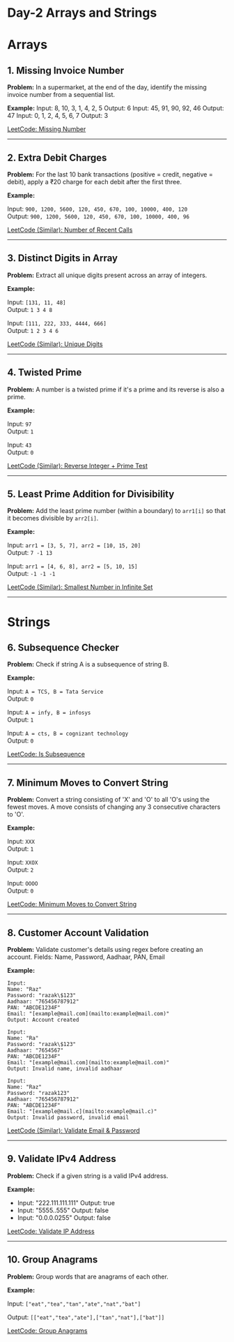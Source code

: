 # Day-2  Arrays and Strings

# Arrays

## 1. Missing Invoice Number

**Problem:** In a supermarket, at the end of the day, identify the missing invoice number from a sequential list.

**Example:**
Input: 8, 10, 3, 1, 4, 2, 5
Output: 6
Input: 45, 91, 90, 92, 46
Output: 47
Input: 0, 1, 2, 4, 5, 6, 7
Output: 3

[LeetCode: Missing Number](https://leetcode.com/problems/missing-number)

---

## 2. Extra Debit Charges

**Problem:** For the last 10 bank transactions (positive = credit, negative = debit), apply a ₹20 charge for each debit after the first three.

**Example:**

Input: `900, 1200, 5600, 120, 450, 670, 100, 10000, 400, 120`  
Output: `900, 1200, 5600, 120, 450, 670, 100, 10000, 400, 96`

[LeetCode (Similar): Number of Recent Calls](https://leetcode.com/problems/number-of-recent-calls)

---

## 3. Distinct Digits in Array

**Problem:** Extract all unique digits present across an array of integers.

**Example:**

Input: `[131, 11, 48]`  
Output: `1 3 4 8`  

Input: `[111, 222, 333, 4444, 666]`  
Output: `1 2 3 4 6`

[LeetCode (Similar): Unique Digits](https://leetcode.com/problems/unique-length-3-palindromic-subsequences)

---

## 4. Twisted Prime

**Problem:** A number is a twisted prime if it's a prime and its reverse is also a prime.

**Example:**

Input: `97`  
Output: `1`  

Input: `43`  
Output: `0`  

[LeetCode (Similar): Reverse Integer + Prime Test](https://leetcode.com/problems/reverse-integer)

---

## 5. Least Prime Addition for Divisibility

**Problem:** Add the least prime number (within a boundary) to `arr1[i]` so that it becomes divisible by `arr2[i]`.

**Example:**

Input: `arr1 = [3, 5, 7], arr2 = [10, 15, 20]`  
Output: `7 -1 13`

Input: `arr1 = [4, 6, 8], arr2 = [5, 10, 15]`  
Output: `-1 -1 -1`

[LeetCode (Similar): Smallest Number in Infinite Set](https://leetcode.com/problems/smallest-number-in-infinite-set)

---

# Strings

## 6. Subsequence Checker

**Problem:** Check if string A is a subsequence of string B.

**Example:**

Input: `A = TCS, B = Tata Service`  
Output: `0`  

Input: `A = infy, B = infosys`  
Output: `1`  

Input: `A = cts, B = cognizant technology`  
Output: `0`  

[LeetCode: Is Subsequence](https://leetcode.com/problems/is-subsequence)

---

## 7. Minimum Moves to Convert String

**Problem:** Convert a string consisting of 'X' and 'O' to all 'O's using the fewest moves. A move consists of changing any 3 consecutive characters to 'O'.

**Example:**

Input: `XXX`  
Output: `1`  

Input: `XXOX`  
Output: `2`  

Input: `OOOO`  
Output: `0`  

[LeetCode: Minimum Moves to Convert String](https://leetcode.com/problems/minimum-moves-to-convert-string)

---

## 8. Customer Account Validation

**Problem:** Validate customer's details using regex before creating an account. Fields: Name, Password, Aadhaar, PAN, Email

**Example:**
```
Input:
Name: "Raz"
Password: "razak\$123"
Aadhaar: "765456787912"
PAN: "ABCDE1234F"
Email: "[example@mail.com](mailto:example@mail.com)"
Output: Account created

Input:
Name: "Ra"
Password: "razak\$123"
Aadhaar: "7654567"
PAN: "ABCDE1234F"
Email: "[example@mail.com](mailto:example@mail.com)"
Output: Invalid name, invalid aadhaar

Input:
Name: "Raz"
Password: "razak123"
Aadhaar: "765456787912"
PAN: "ABCDE1234F"
Email: "[example@mail.c](mailto:example@mail.c)"
Output: Invalid password, invalid email
```


[LeetCode (Similar): Validate Email & Password](https://leetcode.com/problems/valid-number)

---

## 9. Validate IPv4 Address

**Problem:** Check if a given string is a valid IPv4 address.

**Example:**
 - Input: "222.111.111.111" Output: true
  - Input: "5555..555"
   Output: false
 - Input: "0.0.0.0255" Output: false

[LeetCode: Validate IP Address](https://leetcode.com/problems/validate-ip-address)

---

## 10. Group Anagrams

**Problem:** Group words that are anagrams of each other.

**Example:**

Input: `["eat","tea","tan","ate","nat","bat"]`

Output: `[["eat","tea","ate"],["tan","nat"],["bat"]]`

[LeetCode: Group Anagrams](https://leetcode.com/problems/group-anagrams)
